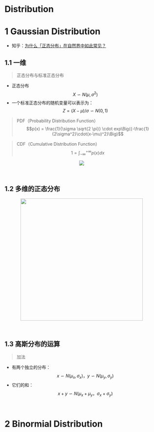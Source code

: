 &emsp;
# Distribution

# 1 Gaussian Distribution
- 知乎：[为什么「正态分布」在自然界中如此常见？](https://www.zhihu.com/question/26854682/answer/213351790)


## 1.1 一维

>正态分布与标准正态分布
- 正态分布
$$X\backsim N(\mu, \sigma^2)$$
- 一个标准正态分布的随机变量可以表示为：
$$Z = (X - \mu) / \sigma \backsim N(0, 1)$$

>PDF（Probability Distribution Function）
$$p(x) = \frac{1}{\sigma \sqrt{2 \pi}} \cdot exp\Big({-\frac{1}{2\sigma^2}\cdot(x-\mu)^2}\Big)$$

>CDF（Cumulative Distribution Function）
$$1 = \int^{+\infty}_{-\infty} p(x) dx$$



<div align=center>
    <image src='imgs/normalDist.png' >
</div>



&emsp;
## 1.2 多维的正态分布
<div align=center>
    <image src='imgs/normalDist2D.png' width=400>
</div>


&emsp;
## 1.3 高斯分布的运算

>加法
- 有两个独立的分布：
    $$x\backsim N(\mu_x, \sigma_x)，y\backsim N(\mu_y, \sigma_y)$$
- 它们的和：
    $$x+y \backsim N(\mu_x + \mu_y， \sigma_x + \sigma_y)$$

&emsp;
# 2 Binormial Distribution





